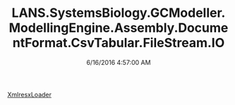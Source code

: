 ﻿---
title: LANS.SystemsBiology.GCModeller.ModellingEngine.Assembly.DocumentFormat.CsvTabular.FileStream.IO
date: 6/16/2016 4:57:00 AM
---

[XmlresxLoader](T-LANS.SystemsBiology.GCModeller.ModellingEngine.Assembly.DocumentFormat.CsvTabular.FileStream.IO.XmlresxLoader.html)
